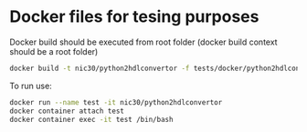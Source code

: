 # Docker files for tesing purposes

Docker build should be executed from root folder (docker build context should be a root folder)
```sh
docker build -t nic30/python2hdlconvertor -f tests/docker/python2hdlconvertor/Dockerfile .
```

To run use:
```sh
docker run --name test -it nic30/python2hdlconvertor
docker container attach test
docker container exec -it test /bin/bash 
```


